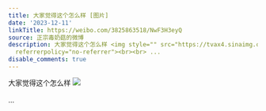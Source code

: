 ```yaml
---
title: 大家觉得这个怎么样 [图片]
date: '2023-12-11'
linkTitle: https://weibo.com/3825863518/NwF3H3eyQ
source: 正宗毒奶菇的微博
description: 大家觉得这个怎么样 <img style="" src="https://tvax4.sinaimg.cn/large/e40a0b5ely1hkq2iivqfjj20sg0sgjy0.jpg"
  referrerpolicy="no-referrer"><br><br> ...
disable_comments: true
---
```

大家觉得这个怎么样 <img style="" src="https://tvax4.sinaimg.cn/large/e40a0b5ely1hkq2iivqfjj20sg0sgjy0.jpg" referrerpolicy="no-referrer"><br><br> ...